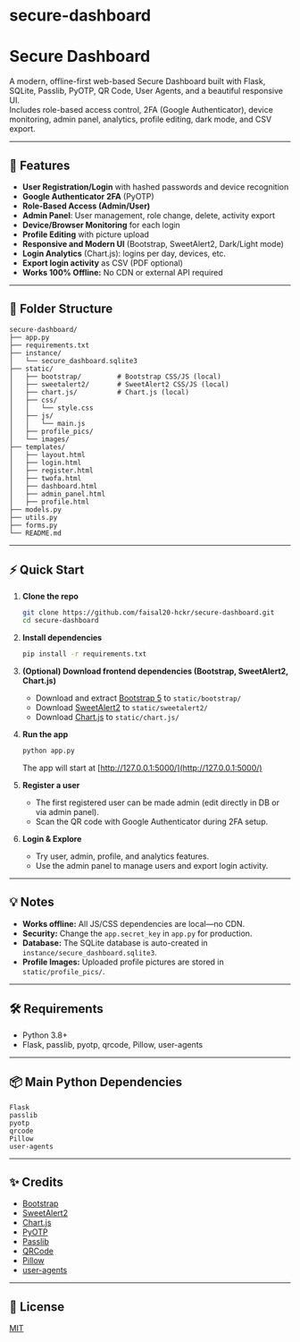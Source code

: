 # secure-dashboard
# Secure Dashboard

A modern, offline-first web-based Secure Dashboard built with Flask, SQLite, Passlib, PyOTP, QR Code, User Agents, and a beautiful responsive UI.  
Includes role-based access control, 2FA (Google Authenticator), device monitoring, admin panel, analytics, profile editing, dark mode, and CSV export.

---

## 🚀 Features

- **User Registration/Login** with hashed passwords and device recognition
- **Google Authenticator 2FA** (PyOTP)
- **Role-Based Access (Admin/User)**
- **Admin Panel**: User management, role change, delete, activity export
- **Device/Browser Monitoring** for each login
- **Profile Editing** with picture upload
- **Responsive and Modern UI** (Bootstrap, SweetAlert2, Dark/Light mode)
- **Login Analytics** (Chart.js): logins per day, devices, etc.
- **Export login activity** as CSV (PDF optional)
- **Works 100% Offline:** No CDN or external API required

---

## 🧱 Folder Structure

```
secure-dashboard/
├── app.py
├── requirements.txt
├── instance/
│   └── secure_dashboard.sqlite3
├── static/
│   ├── bootstrap/         # Bootstrap CSS/JS (local)
│   ├── sweetalert2/       # SweetAlert2 CSS/JS (local)
│   ├── chart.js/          # Chart.js (local)
│   ├── css/
│   │   └── style.css
│   ├── js/
│   │   └── main.js
│   ├── profile_pics/
│   └── images/
├── templates/
│   ├── layout.html
│   ├── login.html
│   ├── register.html
│   ├── twofa.html
│   ├── dashboard.html
│   ├── admin_panel.html
│   ├── profile.html
├── models.py
├── utils.py
├── forms.py
└── README.md
```

---

## ⚡️ Quick Start

1. **Clone the repo**
    ```bash
    git clone https://github.com/faisal20-hckr/secure-dashboard.git
    cd secure-dashboard
    ```

2. **Install dependencies**
    ```bash
    pip install -r requirements.txt
    ```

3. **(Optional) Download frontend dependencies (Bootstrap, SweetAlert2, Chart.js)**
    - Download and extract [Bootstrap 5](https://getbootstrap.com/docs/5.3/getting-started/download/) to `static/bootstrap/`
    - Download [SweetAlert2](https://sweetalert2.github.io/) to `static/sweetalert2/`
    - Download [Chart.js](https://www.chartjs.org/download/) to `static/chart.js/`

4. **Run the app**
    ```bash
    python app.py
    ```
    The app will start at [http://127.0.0.1:5000/](http://127.0.0.1:5000/)

5. **Register a user**
    - The first registered user can be made admin (edit directly in DB or via admin panel).
    - Scan the QR code with Google Authenticator during 2FA setup.

6. **Login & Explore**
    - Try user, admin, profile, and analytics features.
    - Use the admin panel to manage users and export login activity.

---

## 💡 Notes

- **Works offline:** All JS/CSS dependencies are local—no CDN.
- **Security:** Change the `app.secret_key` in `app.py` for production.
- **Database:** The SQLite database is auto-created in `instance/secure_dashboard.sqlite3`.
- **Profile Images:** Uploaded profile pictures are stored in `static/profile_pics/`.

---

## 🛠 Requirements

- Python 3.8+
- Flask, passlib, pyotp, qrcode, Pillow, user-agents

---

## 📦 Main Python Dependencies

```
Flask
passlib
pyotp
qrcode
Pillow
user-agents
```

---

## ✨ Credits

- [Bootstrap](https://getbootstrap.com/)
- [SweetAlert2](https://sweetalert2.github.io/)
- [Chart.js](https://www.chartjs.org/)
- [PyOTP](https://pyauth.github.io/pyotp/)
- [Passlib](https://passlib.readthedocs.io/en/stable/)
- [QRCode](https://pypi.org/project/qrcode/)
- [Pillow](https://python-pillow.org/)
- [user-agents](https://pypi.org/project/user-agents/)

---

## 📝 License

[MIT](LICENSE)
